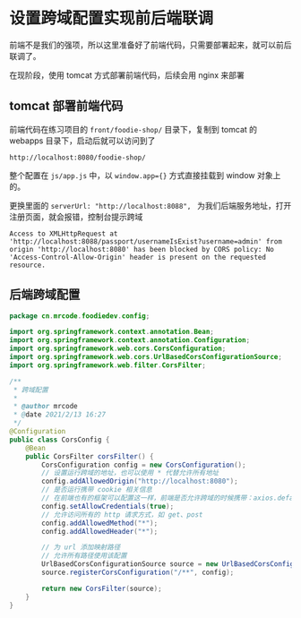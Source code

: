 # 设置跨域配置实现前后端联调

前端不是我们的强项，所以这里准备好了前端代码，只需要部署起来，就可以前后联调了。

在现阶段，使用 tomcat 方式部署前端代码，后续会用 nginx 来部署

## tomcat 部署前端代码

前端代码在练习项目的  `front/foodie-shop/` 目录下，复制到 tomcat 的 webapps 目录下，启动后就可以访问到了

`http://localhost:8080/foodie-shop/`

整个配置在 `js/app.js` 中，以 `window.app={}` 方式直接挂载到 window 对象上的。

更换里面的 `serverUrl: "http://localhost:8088", `  为我们后端服务地址，打开注册页面，就会报错，控制台提示跨域

```
Access to XMLHttpRequest at 'http://localhost:8088/passport/usernameIsExist?username=admin' from origin 'http://localhost:8080' has been blocked by CORS policy: No 'Access-Control-Allow-Origin' header is present on the requested resource.
```

##  后端跨域配置

```java
package cn.mrcode.foodiedev.config;

import org.springframework.context.annotation.Bean;
import org.springframework.context.annotation.Configuration;
import org.springframework.web.cors.CorsConfiguration;
import org.springframework.web.cors.UrlBasedCorsConfigurationSource;
import org.springframework.web.filter.CorsFilter;

/**
 * 跨域配置
 *
 * @author mrcode
 * @date 2021/2/13 16:27
 */
@Configuration
public class CorsConfig {
    @Bean
    public CorsFilter corsFilter() {
        CorsConfiguration config = new CorsConfiguration();
        // 设置运行跨域的地址，也可以使用 * 代替允许所有地址
        config.addAllowedOrigin("http://localhost:8080");
        // 是否运行携带 cookie 相关信息
        // 在前端也有的框架可以配置这一样，前端是否允许跨域的时候携带：axios.defaults.withCredentials = true;
        config.setAllowCredentials(true);
        // 允许访问所有的 http 请求方式，如 get、post
        config.addAllowedMethod("*");
        config.addAllowedHeader("*");

        // 为 url 添加映射路径
        // 允许所有路径使用该配置
        UrlBasedCorsConfigurationSource source = new UrlBasedCorsConfigurationSource();
        source.registerCorsConfiguration("/**", config);

        return new CorsFilter(source);
    }
}

```

